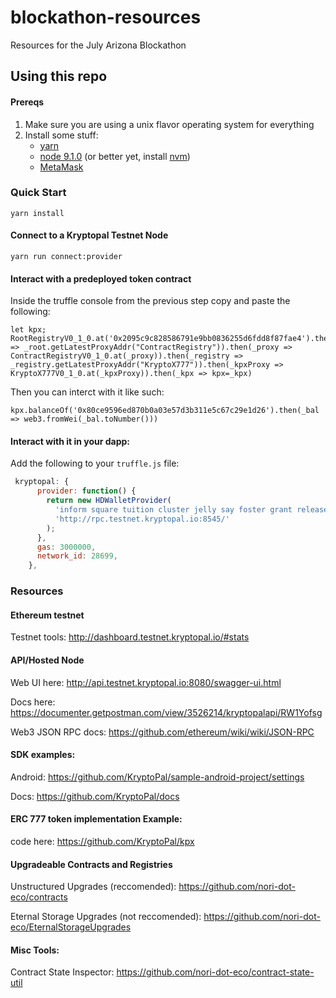 # blockathon-resources

Resources for the July Arizona Blockathon

## Using this repo

#### Prereqs

1. Make sure you are using a unix flavor operating system for everything
2. Install some stuff:
   * [yarn](https://yarnpkg.com/en/)
   * [node 9.1.0](https://nodejs.org/en/) (or better yet, install
     [nvm](https://github.com/creationix/nvm))
   * [MetaMask](https://metamask.io)
     
### Quick Start

`yarn install`

#### Connect to a Kryptopal Testnet Node

`yarn run connect:provider`

#### Interact with a predeployed token contract

Inside the truffle console from the previous step copy and paste the following:

```
let kpx; RootRegistryV0_1_0.at('0x2095c9c828586791e9bb0836255d6fdd8f87fae4').then(_root => _root.getLatestProxyAddr("ContractRegistry")).then(_proxy => ContractRegistryV0_1_0.at(_proxy)).then(_registry => _registry.getLatestProxyAddr("KryptoX777")).then(_kpxProxy => KryptoX777V0_1_0.at(_kpxProxy)).then(_kpx => kpx=_kpx)
```

Then you can interct with it like such:

```
kpx.balanceOf('0x80ce9596ed870b0a03e57d3b311e5c67c29e1d26').then(_bal => web3.fromWei(_bal.toNumber()))
```

#### Interact with it in your dapp:

Add the following to your `truffle.js` file:

```javascript
 kryptopal: {
      provider: function() {
        return new HDWalletProvider(
          'inform square tuition cluster jelly say foster grant release wet lonely monkey', //throw-away blockathon mnemonic
          'http://rpc.testnet.kryptopal.io:8545/'
        );
      },
      gas: 3000000,
      network_id: 28699,
    },
```

### Resources

#### Ethereum testnet

Testnet tools: http://dashboard.testnet.kryptopal.io/#stats

#### API/Hosted Node

Web UI here: http://api.testnet.kryptopal.io:8080/swagger-ui.html

Docs here: https://documenter.getpostman.com/view/3526214/kryptopalapi/RW1Yofsg

Web3 JSON RPC docs: https://github.com/ethereum/wiki/wiki/JSON-RPC

#### SDK examples:

Android: https://github.com/KryptoPal/sample-android-project/settings

Docs: https://github.com/KryptoPal/docs

#### ERC 777 token implementation Example:

code here: https://github.com/KryptoPal/kpx

#### Upgradeable Contracts and Registries

Unstructured Upgrades (reccomended): https://github.com/nori-dot-eco/contracts

Eternal Storage Upgrades (not reccomended): https://github.com/nori-dot-eco/EternalStorageUpgrades

#### Misc Tools:

Contract State Inspector: https://github.com/nori-dot-eco/contract-state-util
